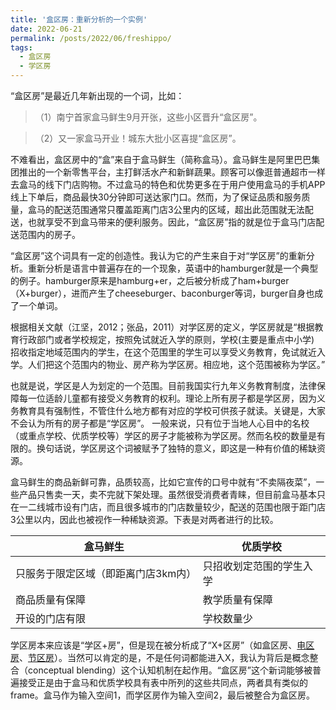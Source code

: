 ```yaml
---
title: '盒区房：重新分析的一个实例'
date: 2022-06-21
permalink: /posts/2022/06/freshippo/
tags:
  - 盒区房
  - 学区房
---
```


“盒区房”是最近几年新出现的一个词，比如：
>（1）南宁首家盒马鲜生9月开张，这些小区晋升“盒区房”。

>（2）又一家盒马开业！城东大批小区喜提“盒区房”。

不难看出，盒区房中的“盒”来自于盒马鲜生（简称盒马）。盒马鲜生是阿里巴巴集团推出的一个新零售平台，主打鲜活水产和新鲜蔬果。顾客可以像逛普通超市一样去盒马的线下门店购物。不过盒马的特色和优势更多在于用户使用盒马的手机APP线上下单后，商品最快30分钟即可送达家门口。然而，为了保证品质和服务质量，盒马的配送范围通常只覆盖距离门店3公里内的区域，超出此范围就无法配送，也就享受不到盒马带来的便利服务。因此，“盒区房”指的就是位于盒马门店配送范围内的房子。

“盒区房”这个词具有一定的创造性。我认为它的产生来自于对“学区房”的重新分析。重新分析是语言中普遍存在的一个现象，英语中的hamburger就是一个典型的例子。hamburger原来是hamburg+er，之后被分析成了ham+burger（X+burger），进而产生了cheeseburger、baconburger等词，burger自身也成了一个单词。

根据相关文献（江坚，2012；张品，2011）对学区房的定义，学区房就是“根据教育行政部门或者学校规定，按照免试就近入学的原则，学校(主要是重点中小学) 招收指定地域范围内的学生，在这个范围里的学生可以享受义务教育，免试就近入学。人们把这个范围内的物业、房产称为学区房。相应地，这个范围被称为学区。”

也就是说，学区是人为划定的一个范围。目前我国实行九年义务教育制度，法律保障每一位适龄儿童都有接受义务教育的权利。理论上所有房子都是学区房，因为义务教育具有强制性，不管住什么地方都有对应的学校可供孩子就读。关键是，大家不会认为所有的房子都是“学区房”。 一般来说，只有位于当地人心目中的名校（或重点学校、优质学校等）学区的房子才能被称为学区房。然而名校的数量是有限的。换句话说，学区房这个词被赋予了独特的意义，即这是一种有价值的稀缺资源。

盒马鲜生的商品新鲜可靠，品质较高，比如它宣传的口号中就有“不卖隔夜菜”，一些产品只售卖一天，卖不完就下架处理。虽然很受消费者青睐，但目前盒马基本只在一二线城市设有门店，而且很多城市的门店数量较少，配送的范围也限于距门店3公里以内，因此也被视作一种稀缺资源。下表是对两者进行的比较。

盒马鲜生 | 优质学校
------------ | -------------
只服务于限定区域（即距离门店3km内） | 只招收划定范围的学生入学
商品质量有保障 | 教学质量有保障
开设的门店有限 | 学校数量少

学区房本来应该是“学区+房”，但是现在被分析成了“X+区房”（如盒区房、[电区房](https://baike.baidu.com/item/%E7%94%B5%E5%8C%BA%E6%88%BF/58087260)、[节区房](https://finance.sina.com.cn/chanjing/cyxw/2021-07-30/doc-ikqciyzk8547106.shtml)）。当然可以肯定的是，不是任何词都能进入X，我认为背后是概念整合（conceptual blending）这个认知机制在起作用。“盒区房”这个新词能够被普遍接受正是由于盒马和优质学校具有表中所列的这些共同点，两者具有类似的frame。盒马作为输入空间1，而学区房作为输入空间2，最后被整合为盒区房。
